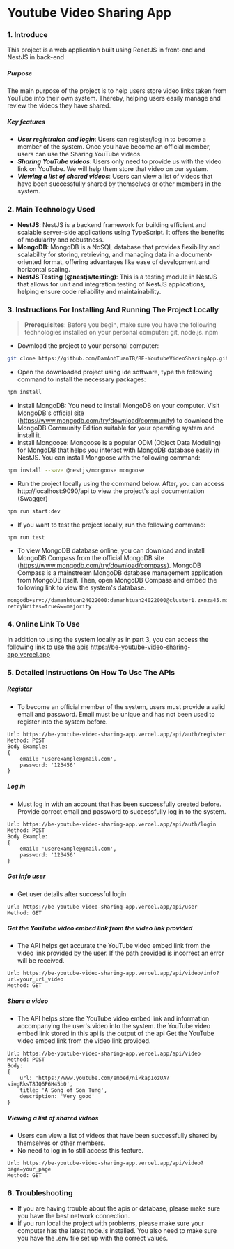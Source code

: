 # **Youtube Video Sharing App**
### **1. Introduce**
This project is a web application built using ReactJS in front-end and NestJS in back-end
##### Purpose
The main purpose of the project is to help users store video links taken from YouTube into their own system. Thereby, helping users easily manage and review the videos they have shared.
##### Key features
- ***User registraion and login***: Users can register/log in to become a member of the system. Once you have become an official member, users can use the Sharing YouTube videos.
- ***Sharing YouTube videos***: Users only need to provide us with the video link on YouTube. We will help them store that video on our system.
- ***Viewing a list of shared videos***: Users can view a list of videos that have been successfully shared by themselves or other members in the system.

### **2. Main Technology Used**
+ **NestJS**: NestJS is a backend framework for building efficient and scalable server-side applications using TypeScript. It offers the benefits of modularity and robustness. 
+ **MongoDB**: MongoDB is a NoSQL database that provides flexibility and scalability for storing, retrieving, and managing data in a document-oriented format, offering advantages like ease of development and horizontal scaling.
+ **NestJS Testing (@nestjs/testing)**: This is a testing module in NestJS that allows for unit and integration testing of NestJS applications, helping ensure code reliability and maintainability.
### **3. Instructions For Installing And Running The Project Locally**
> **Prerequisites**: Before you begin, make sure you have the following technologies installed on your personal computer: git, node.js. npm

-  Download the project to your personal computer:
```bash
git clone https://github.com/DamAnhTuanTB/BE-YoutubeVideoSharingApp.git
```
- Open the downloaded project using ide software, type the following command to install the necessary packages:
```bash
npm install
```
- Install MongoDB: You need to install MongoDB on your computer. Visit MongoDB's official site (https://www.mongodb.com/try/download/community) to download the MongoDB Community Edition suitable for your operating system and install it.
- Install Mongoose: Mongoose is a popular ODM (Object Data Modeling) for MongoDB that helps you interact with MongoDB database easily in NestJS. You can install Mongoose with the following command:
```bash
npm install --save @nestjs/mongoose mongoose
```
- Run the project locally using the command below. After, you can access http://localhost:9090/api to view the project's api documentation (Swagger)
```bash
npm run start:dev
```
- If you want to test the project locally, run the following command:
```bash
npm run test
```
- To view MongoDB database online, you can download and install MongoDB Compass from the official MongoDB site (https://www.mongodb.com/try/download/compass). MongoDB Compass is a mainstream MongoDB database management application from MongoDB itself. Then, open MongoDB Compass and embed the following link to view the system's database.
```base
mongodb+srv://damanhtuan24022000:damanhtuan24022000@cluster1.zxnza45.mongodb.net/youtube_video_sharing_app_database?retryWrites=true&w=majority
```
### **4. Online Link To Use**
In addition to using the system locally as in part 3, you can access the following link to use the apis https://be-youtube-video-sharing-app.vercel.app
### **5. Detailed Instructions On How To Use The APIs**
##### Register
- To become an official member of the system, users must provide a valid email and password. Email must be unique and has not been used to register into the system before.
~~~
Url: https://be-youtube-video-sharing-app.vercel.app/api/auth/register
Method: POST
Body Example: 
{
    email: 'userexample@gmail.com',
    password: '123456'
}
~~~
##### Log in
- Must log in with an account that has been successfully created before. Provide correct email and password to successfully log in to the system. 
~~~
Url: https://be-youtube-video-sharing-app.vercel.app/api/auth/login
Method: POST
Body Example: 
{
    email: 'userexample@gmail.com',
    password: '123456'
}
~~~
##### Get info user
- Get user details after successful login
~~~
Url: https://be-youtube-video-sharing-app.vercel.app/api/user
Method: GET
~~~
##### Get the YouTube video embed link from the video link provided
- The API helps get accurate the YouTube video embed link from the video link provided by the user. If the path provided is incorrect an error will be received.
~~~
Url: https://be-youtube-video-sharing-app.vercel.app/api/video/info?url=your_url_video
Method: GET
~~~
##### Share a video
- The API helps store the YouTube video embed link and information accompanying the user's video into the system. the YouTube video embed link stored in this api is the output of the api Get the YouTube video embed link from the video link provided.
~~~
Url: https://be-youtube-video-sharing-app.vercel.app/api/video
Method: POST
Body: 
{
    url: 'https://www.youtube.com/embed/niPkap1ozUA?si=gRksT8JQ6P6H45b0',
    title: 'A Song of Son Tung',
    description: 'Very good'
}
~~~

##### Viewing a list of shared videos
- Users can view a list of videos that have been successfully shared by themselves or other members.
- No need to log in to still access this feature.
```
Url: https://be-youtube-video-sharing-app.vercel.app/api/video?page=your_page
Method: GET
```
### **6. Troubleshooting**
- If you are having trouble about the apis or database, please make sure you have the best network connection.
- If you run local the project with problems, please make sure your computer has the latest node.js installed. You also need to make sure you have the .env file set up with the correct values.

